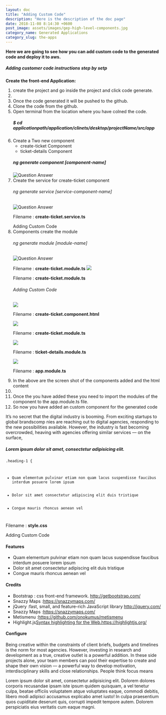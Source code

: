 ```yaml
---
layout: doc
title: "Adding Custom Code"
description: "Here is the description of the doc page"
date: 2018-11-08 8:14:30 +0600
post_image: assets/images/gep-high-level-components.jpg
category_name: Generated Applications
category_slug: the-apps
---
```


<b>Here we are going to see how you can add custom code to the generated code and deploy it to aws.</b>

<h5>Adding customer code instructions step by setp</h5>
<b>Create the front-end Application:</b>
<ol>
    <li>create the project and go inside the project and click code generate.<li>
    <li>Once the code generated it will be pushed to the github.</li>
	<li>Clone the code from the github.</li>
	<li>Open terminal from the location where you have colned the code.<h5>$ cd applicationpath/application/clinets/desktop/projectName/src/app</h5></li>
    <li>Create a  Two new component 
    <ul>
    <li> create-ticket Component </li>
    <li> ticket-details Component </li>
    </ul>
    <h5> ng generate component [component-name]</h5></li>
    <div> 
      <a><img src="{{site.baseurl}}/assets/images/component-generate.png" alt="Question Answer"></a>
    </div>
    <li> Create the service for create-ticket component <h6>ng generate service [service-component-name]</h6></li>
     <a><img src="{{site.baseurl}}/assets/images/service-component.png" alt="Question Answer"></a>
     <p>Filename : <strong>create-ticket.service.ts</strong></p>Adding Custom Code
     <li>Components create the module </li>
     <h6>ng generate module [module-name]</h6>
     <a><img src="{{site.baseurl}}/assets/images/crete-ticket-module.png" alt="Question Answer"></a>
     <p>Filename : <strong>create-ticket.module.ts</strong>
      <a><img src="{{site.baseurl}}/assets/images/ticket-details-module.png" ></a>
     <p>Filename : <strong>create-ticket.module.ts</strong></p>
     <h6> Adding Custom Code</h6>
      <a><img src="{{site.baseurl}}/assets/images/crete-ticket-component-html.png" ><a>
     <p>Filename : <strong>create-ticket.component.html</strong></p>
      <a><img src="{{site.baseurl}}/assets/images/create-ticket-module.png" ><a>
     <p>Filename : <strong>create-ticket.module.ts</strong></p>
      <a><img src="{{site.baseurl}}/assets/images/tciket-details-module.png" ><a>
     <p>Filename : <strong>ticket-details.module.ts</strong></p>
      <a><img src="{{site.baseurl}}/assets/images/appmodule.png" ><a>
     <p>Filename : <strong>app.module.ts</strong></p>
     <li>In the above are the screen shot of the components added and the html content<li>
     <li>Once the you have added these you need to import the modules of the component to the app.module.ts file.</li>
     <li>So now you have added an custom component for the generated code</li>
</ol>

<p>It’s no secret that the digital industry is booming. From exciting startups to global brandscomp nies are reaching out to digital agencies, responding to the new possibilities available. However, the industry is fast becoming overcrowded, heaving with agencies offering similar services — on the surface, </p>
 <h5>Lorem ipsum dolor sit amet, consectetur adipisicing elit.</h5>

<pre><code class="language-html">.heading-1 {
<ul class="unorder-list">
    <li>Quam elementum pulvinar etiam non quam lacus suspendisse faucibus interdum posuere lorem ipsum</li>
    <li>Dolor sit amet consectetur adipiscing elit duis tristique </li>
    <li>Congue mauris rhoncus aenean vel </li>
</ul></code></pre>
<p>Filename : <strong>style.css</strong></p>Adding Custom Code
<h4 class="heading-4">Features 
</h4>
<ul class="unorder-list">
    <li>Quam elementum pulvinar etiam non quam lacus suspendisse faucibus interdum posuere lorem ipsum</li>
    <li>Dolor sit amet consectetur adipiscing elit duis tristique </li>
    <li>Congue mauris rhoncus aenean vel </li>
</ul>
<h4 class="heading-4">Credits</h4>
<ul class="order-list">
    <li>Bootstrap : css front-end framework. <a href="#">http://getbootstrap.com/</a></li>
    <li>Snazzy Maps :<a href="#">https://snazzymaps.com/</a></li>
    <li>jQuery :fast, small, and feature-rich JavaScript library <a href="#">http://jquery.com/</a></li>
    <li>Snazzy Maps :<a href="#">https://snazzymaps.com/</a></li>
    <li>Metismenu :<a href="#">https://github.com/onokumus/metismenu</a></li>
    <li>Highlight.js<a href="#">Syntax highlighting for the Web.https://highlightjs.org/</a></li>
</ul>
<h4 class="heading-4">Configure</h4>
<p>Being creative within the constraints of client briefs, budgets and timelines is the norm for most agencies. However, investing in research and development as a true, creative outlet is a powerful addition. In these side projects alone, your team members can pool their expertise to create and shape their own vision — a powerful way to develop motivation, interdisciplinary skills and close relationships. People think focus means
</p>
<p>Lorem ipsum dolor sit amet, consectetur adipisicing elit. Dolorem dolores corporis recusandae ipsam iste ipsum quidem quisquam, a vel tenetur culpa, beatae officiis voluptatem atque voluptates eaque, commodi debitis, libero modi adipisci accusamus explicabo amet iusto! In culpa praesentium quos cupiditate deserunt quis, corrupti impedit tempore autem. Dolorem perspiciatis eius veritatis cum eaque magni.</p>
